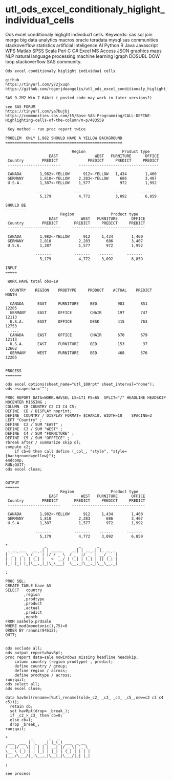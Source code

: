 # utl_ods_excel_conditionaly_higlight_individua1_cells
Ods excel conditionaly higlight individua1 cells.  Keywords: sas sql join merge big data analytics macros oracle teradata mysql sas communities stackoverflow statistics artificial inteligence AI Python R Java Javascript WPS Matlab SPSS Scala Perl C C# Excel MS Access JSON graphics maps NLP natural language processing machine learning igraph DOSUBL DOW loop stackoverflow SAS community.

    Ods excel conditionaly higlight individua1 cells

    github
    https://tinyurl.com/y72jxuqn
    https://github.com/rogerjdeangelis/utl_ods_excel_conditionaly_higlight_individua1_cells

    SAS 9.2M2 Win 7 64bit ( posted code may work in later versions?)

    see SAS FORUM
    https://tinyurl.com/ya7bujbj
    https://communities.sas.com/t5/Base-SAS-Programming/CALL-DEFINE-Highlighting-cells-of-the-column/m-p/483559

     Key method - run proc report twice

    PROBLEM  ONLY 1,982 SHOULD HAVE A YELLOW BACKGROUND
    ===================================================

                                 Region                Product type
                       EAST                WEST   FURNITURE      OFFICE
     Country        PREDICT             PREDICT     PREDICT     PREDICT
     -----------------------        -----------------------------------

     CANADA        1,982<-YELLOW      912<-YELLOW   1,434        1,460
     GERMANY       1,810<-YELLOW    2,283<-YELLOW     686        3,407
     U.S.A.        1,387<-YELLOW    1,577             972        1,992

                 -------          -------          ------      -------
                   5,179            4,772           3,092        6,859

    SHOULD BE
    ---------
                            Region                Product type
                       EAST          WEST   FURNITURE      OFFICE
     Country        PREDICT       PREDICT     PREDICT     PREDICT
     -----------------------     --------------------------------

     CANADA        1,982<-YELLOW      912     1,434        1,460
     GERMANY       1,810            2,283       686        3,407
     U.S.A.        1,387            1,577       972        1,992

                 -------          -------    ------      -------
                   5,179            4,772     3,092        6,859

    INPUT
    =====

     WORK.HAVE total obs=19

      COUNTRY    REGION    PRODTYPE     PRODUCT    ACTUAL    PREDICT    MONTH

      CANADA      EAST     FURNITURE     BED         983       851      12205
      GERMANY     EAST     OFFICE        CHAIR       197       747      12113
      U.S.A.      EAST     OFFICE        DESK        415       763      12753
     .....
      CANADA      EAST     OFFICE        CHAIR       670       679      12113
      U.S.A.      EAST     FURNITURE     BED         153        37      12662
      GERMANY     WEST     FURNITURE     BED         468       576      12205


    PROCESS
    =======

    ods excel options(sheet_name="utl_100rpt" sheet_interval="none");
    ods escapechar='^';

    PROC REPORT DATA=WORK.HAVSEL LS=171 PS=65  SPLIT="/" HEADLINE HEADSKIP NOCENTER MISSING ;
    COLUMN  CB COUNTRY C2 C3 C4 C5;
    DEFINE  CB / DISPLAY noprint;
    DEFINE  COUNTRY / DISPLAY FORMAT= $CHAR10. WIDTH=10    SPACING=2   LEFT "Country" ;
    DEFINE  C2 / SUM "EAST" ;
    DEFINE  C3 / SUM "WEST" ;
    DEFINE  C4 / SUM "FURNITURE" ;
    DEFINE  C5 / SUM "OFFFICE" ;
    rbreak after / summarize skip ol;
    compute c2;
        if cb=0 then call define (_col_, "style", "style={background=yellow}");
    endcomp;
    RUN;QUIT;
    ods excel close;


    OUTPUT
    ======
                            Region                Product type
                       EAST          WEST   FURNITURE      OFFICE
     Country        PREDICT       PREDICT     PREDICT     PREDICT
     -----------------------     --------------------------------

     CANADA        1,982<-YELLOW      912     1,434        1,460
     GERMANY       1,810            2,283       686        3,407
     U.S.A.        1,387            1,577       972        1,992

                 -------          -------    ------      -------
                   5,179            4,772     3,092        6,859

    *                _              _       _
     _ __ ___   __ _| | _____    __| | __ _| |_ __ _
    | '_ ` _ \ / _` | |/ / _ \  / _` |/ _` | __/ _` |
    | | | | | | (_| |   <  __/ | (_| | (_| | || (_| |
    |_| |_| |_|\__,_|_|\_\___|  \__,_|\__,_|\__\__,_|

    ;

    PROC SQL;
    CREATE TABLE have AS
    SELECT   country
            ,region
            ,prodtype
            ,product
            ,actual
            ,predict
            ,month
    FROM sashelp.prdsale
    WHERE mod(monotonic(),75)=0
    ORDER BY ranuni(94612);
    QUIT;


    ods exclude all;
    ods output report=havRpt;
    proc report data=sale nowindows missing headline headskip;
        column country (region prodtype) , predict;
        define country / group;
        define region / across;
        define prodtype / across;
    run;quit;
    ods select all;
    ods excel close;

    data havSel(rename=(%utl_renamel(old=_c2_ _c3_ _c4_ _c5_,new=c2 c3 c4 c5)));
      retain cb;
      set havRpt(drop= _break_);
      if _c2_>_c3_ then cb=0;
      else cb=1;
      drop _break_;
    run;quit;

    *          _       _   _
     ___  ___ | |_   _| |_(_) ___  _ __
    / __|/ _ \| | | | | __| |/ _ \| '_ \
    \__ \ (_) | | |_| | |_| | (_) | | | |
    |___/\___/|_|\__,_|\__|_|\___/|_| |_|

    ;

    see process
